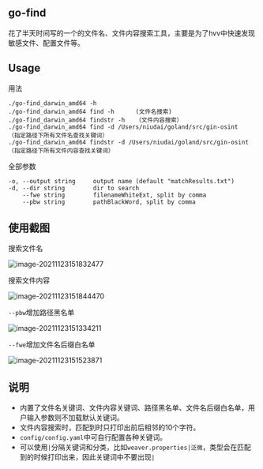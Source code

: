 ## go-find
花了半天时间写的一个的文件名、文件内容搜索工具，主要是为了hvv中快速发现敏感文件、配置文件等。
## Usage

用法

```
./go-find_darwin_amd64 -h
./go-find_darwin_amd64 find -h		(文件名搜索)
./go-find_darwin_amd64 findstr -h	（文件内容搜索）
./go-find_darwin_amd64 find -d /Users/niudai/goland/src/gin-osint	（指定路径下所有文件名查找关键词）
./go-find_darwin_amd64 findstr -d /Users/niudai/goland/src/gin-osint	（指定路径下所有文件内容查找关键词）
```

全部参数

```
-o, --output string     output name (default "matchResults.txt")
-d, --dir string        dir to search
    --fwe string        filenameWhiteExt, split by comma
    --pbw string        pathBlackWord, split by comma
```

## 使用截图

搜索文件名

![image-20211123151832477](https://nnotes.oss-cn-hangzhou.aliyuncs.com/notes/image-20211123151832477.png)

搜索文件内容

![image-20211123151844470](https://nnotes.oss-cn-hangzhou.aliyuncs.com/notes/image-20211123151844470.png)

`--pbw`增加路径黑名单

![image-20211123151334211](https://nnotes.oss-cn-hangzhou.aliyuncs.com/notes/image-20211123151334211.png)

`--fwe`增加文件名后缀白名单

![image-20211123151523871](https://nnotes.oss-cn-hangzhou.aliyuncs.com/notes/image-20211123151523871.png)

## 说明

- 内置了文件名关键词、文件内容关键词、路径黑名单、文件名后缀白名单，用户输入参数则不加载默认关键词。
- 文件内容搜索时，匹配到时只打印出前后相邻的10个字符。
- `config/config.yaml`中可自行配置各种关键词。
- 可以使用`|`分隔关键词和分类，比如`weaver.properties|泛微`，类型会在匹配到的时候打印出来，因此关键词中不要出现`|`
